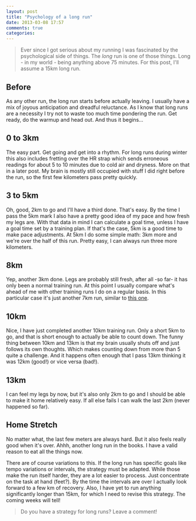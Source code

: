 ```yaml
---
layout: post
title: "Psychology of a long run"
date: 2013-03-08 17:57
comments: true
categories: 
---
```

> Ever since I got serious about my running I was fascinated by the psychological side of things. The _long_ run is one of those things.
> Long - in my world - being anything above 75 minutes. For this post, I'll assume a 15km long run.

## Before
As any other run, the long run starts before actually leaving. I usually have
a mix of joyous anticipation and dreadful reluctance. As I know that long runs
are a necessity I try not to waste too much time pondering the run. Get ready,
do the warmup and head out. And thus it begins...
<!-- more -->

## 0 to 3km
The easy part. Get going and get into a rhythm. For long runs during winter this
also includes fretting over the HR strap which sends erroneous readings for about
5 to 10 minutes due to cold air and dryness. More on that in a later post. My
brain is mostly still occupied with stuff I did right before the run, so the
first few kilometers pass pretty quickly.

## 3 to 5km
Oh, good, 2km to go and I'll have a third done. That's easy. By the time I pass
the 5km mark I also have a pretty good idea of my pace and how fresh my legs are.
With that data in mind I can calculate a goal time, unless I have a goal time set
by a training plan. If that's the case, 5km is a good time to make pace adjustments.
At 5km I do some simple math: 3km more and we're over the half of this run.
Pretty easy, I can always run three more kilometers.

## 8km
Yep, another 3km done. Legs are probably still fresh, after all -so far-
it has only been a normal training run. At this point I usually compare what's
ahead of me with other training runs I do on a regular basis. In this particular case
it's just another 7km run, similar to [this one](http://app.strava.com/activities/38548190 "7km on Strava").

## 10km
Nice, I have just completed another 10km training run. Only a short 5km to go,
and that is short enough to actually be able to count down. The funny thing
between 10km and 13km is that my brain usually shuts off and just follows its own
thoughts. Which makes counting down from more than 5 quite a challenge. And it happens
often enough that I pass 13km thinking it was 12km (good!) or vice versa (bad!).

## 13km
I can feel my legs by now, but it's also only 2km to go and I should be able to 
make it home relatively easy. If all else fails I can walk the last 2km (never
happened so far).

## Home Stretch
No matter what, the last few meters are always hard. But it also feels really
good when it's over. Ahhh, another long run in the books. I have a valid reason
to eat all the things now.


There are of course variations to this. If the long run has
specific goals like tempo variations or intervals, the strategy must be
adapted.  While those make the run itself harder, they are a lot easier to
process.  Just concentrate on the task at hand (feet?). By the time the
intervals are over I actually look forward to a few km of recovery.
Also, I have yet to run anything significantly longer than 15km, for which I
need to revise this strategy. The coming weeks will tell!

> Do you have a strategy for long runs? Leave a comment!
